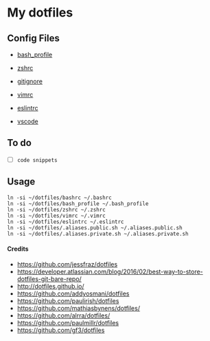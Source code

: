 # My dotfiles


## Config Files
- [bash_profile](/bash_profile)
- [zshrc](/zshrc)

- [gitignore](/gitignore)
- [vimrc](/vimrc)
- [eslintrc](/eslintrc)

- [vscode](/vscode.json)

## To do
- [ ] `code snippets`

## Usage
```
ln -si ~/dotfiles/bashrc ~/.bashrc
ln -si ~/dotfiles/bash_profile ~/.bash_profile
ln -si ~/dotfiles/zshrc ~/.zshrc
ln -si ~/dotfiles/vimrc ~/.vimrc
ln -si ~/dotfiles/eslintrc ~/.eslintrc
ln -si ~/dotfiles/.aliases.public.sh ~/.aliases.public.sh
ln -si ~/dotfiles/.aliases.private.sh ~/.aliases.private.sh
```


#### Credits
- https://github.com/jessfraz/dotfiles
- https://developer.atlassian.com/blog/2016/02/best-way-to-store-dotfiles-git-bare-repo/
- http://dotfiles.github.io/
- https://github.com/addyosmani/dotfiles
- https://github.com/paulirish/dotfiles
- https://github.com/mathiasbynens/dotfiles/
- https://github.com/alrra/dotfiles/
- https://github.com/paulmillr/dotfiles
- https://github.com/gf3/dotfiles
